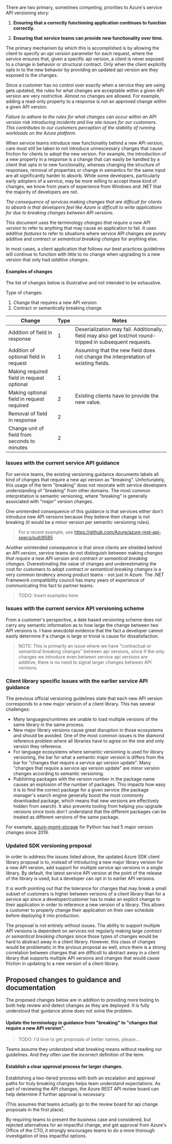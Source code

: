 There are two primary, sometimes competing, priorities to Azure's service API versioning story:

1) **Ensuring that a correctly functioning application continues to function correctly.**

2) **Ensuring that service teams can provide new functionality over time.**

The primary mechanism by which this is accomplished is by allowing the client to specify an *api version* parameter for each request, where the service ensures that, given a specific api version, a client is never exposed to a change in behavior or structural contract. Only when the client explicitly opts in to the new behavior by providing an updated api version are they exposed to the changes.

Since a customer has no control over exactly when a service they are using gets updated, the rules for what changes are acceptable within a given API version are very restrictive. Almost no changes are allowed. For example, adding a read-only property to a response is not an approved change within a given API version. 

*Failure to adhere to the rules for what changes can occur within an API version risk introducing incidents and live site issues for our customers. This contributes to our customers perception of the *stability* of running workloads on the Azure platform.*

When service teams introduce new functionality behind a new API version, care must still be taken to not introduce unnescessary changes that cause friction for clients to adopt the new version. For example, the introduction of a new property in a response is a change that can easily be handled by a client that opts in to new functionality, whereas changing the structure of responses, removal of properties or change in semantics for the same input are all significantly harder to absorb.
While some developers, particularly early adopters of a service, may be more willing to accept these kind of changes, we know from years of experience from Windows and .NET that the majority of developers are not.

*The consequence of services making changes that are difficult for clients to absorb is that developers feel like Azure is difficult to write applications for due to breaking changes between API versions.*

This document uses the terminology *changes that require a new API version* to refer to anything that may cause an application to fail. It uses *additive features* to refer to situations where service API changes are purely additive and *contract or semantical breaking changes* for anything else.

In most cases, a client application that follows our best practices guidelines will continue to function with little to no change when upgrading to a new version that only had *additive changes*.

#### Examples of changes
The list of changes below is illustrative and not intended to be exhaustive.

Type of changes:

1. Change that requires a new API version
2. Contract or semantically breaking change

|Change|Type|Notes|
|-|-|-|
|Addition of field in response|1|Deserialization may fail. Additionally, field may also get lost/not round-tripped in subsequent requests.
|Addition of optional field in request|1|Assuming that the new field does not change the interpretation of existing fields.
|Making required field in request optional|1|
|Making optional field in request required|2|Existing clients have to provide the new value. 
|Removal of field in response|2|
|Change unit of field from seconds to minutes|2|

### Issues with the current service API guidance

For service teams, the existing versioning guidance documents labels all kind of changes that require a new api version as "breaking". Unfortunately, this usage of the term "breaking" does not resonate with service developers understanding of "breaking" from other domains. The most common interpretation is semantic versioning, where "breaking" is generally associated with "major" version changes.

One unintended consequence of this guidance is that services either don't introduce new API versions because they believe their change is not breaking (it would be a minor version per semantic versioning rules). 

> For a recent example, see https://github.com/Azure/azure-rest-api-specs/pull/8585

Another unintended consequence is that since clients are shielded behind an API version, service teams do not distinguish between making *changes that require a new API version* and *contract or semantical breaking changes*. Overestimating the value of changes and underestimating the cost for customers to adopt *contract or semantical breaking changes* is a very common tendency among product teams - not just in Azure. The .NET Framework compatibility council has many years of experience of communicating this fact to partner teams.

> TODO: Insert examples here

### Issues with the current service API versioning scheme

From a customer's perspective, a date based versioning scheme does not carry any semantic information as to how large the change between two API versions is. I have anecdotal evidence that the fact a developer cannot easily determine if a change is large or trivial is cause for dissatisfaction.

> NOTE: This is primarily an issue where we have "contractual or semantical breaking changes" between api versions, since if the only changes we introduce even between service api versions are additive, there is no need to signal larger changes between API versions.

### Client library specific issues with the earlier service API guidance

The previous official versioning guidelines state that each new API version corresponds to a new major version of a client library. This has several challenges:

- Many languages/runtimes are unable to load multiple versions of the same library in the same process.
- New major library versions cause great disruption in those ecosystems and should be avoided. One of the most common issues is the diamond reference problem where all libraries have to agree on the one and only version they reference.
- For language ecosystems where semantic versioning is used for library versioning, the bar for what a semantic major version is differs from the bar for "changes that require a service api version update". Many "changes that require a service api version update" are minor version changes according to semantic versioning.
- Publishing packages with the version number in the package name causes an explosion of the number of packages. This impacts how easy it is to find the correct package for a given service (the package manager's search engine generally boost the most commonly downloaded package, which means that new versions are effectively hidden from search). It also prevents tooling from helping you upgrade versions since tools don't understand that the different packages can be treated as different versions of the same package. 

For example, [azure-mgmt-storage](https://pypi.org/project/azure-mgmt-storage/8.0.0/) for Python has had 5 major version changes since 2019.

### Updated SDK versioning proposal

In order to address the issues listed above, the updated Azure SDK client library proposal is to, instead of introducing a new major library version for a new API version, add support for multiple service api versions in a single library. By default, the latest service API version at the point of the release of the library is used, but a developer can opt in to earlier API versions.

It is worth pointing out that the tolerance for changes that may break a small subset of customers is higher between versions of a client library than for a service api since a developer/customer has to make an explicit change to their application in order to reference a new version of a library. This allows a customer to properly change their application on their own schedule before deploying it into production.

The proposal is not entirely without issues. The ability to support multiple API versions is dependent on services not regularly making large *contract or semantical breaking changes* since those types of changes would be hard to abstract away in a client library. However, this class of changes would be problematic in the prvious proposal as well, since there is a strong correlation between changes that are difficult to abstract away in a client library that supports multiple API versions and changes that would cause friction in updating to a new version of a client library.

## Proposed changes to guidance and documentation

The proposed changes below are in addition to providing more tooling to both help review and detect changes as they are deployed. It is fully understood that guidance alone does not solve the problem.

#### Update the terminology in guidance from "breaking" to "changes that require a new API version".

> TODO: I'd love to get proposals of better names, please...

Teams assume they understand what breaking means without reading our guidelines. And they often use the incorrect definition of the term.

#### Establish a clear approval process for larger changes.

Establishing a two-tiered process with both an escalation and approval paths for truly breaking changes helps team understand expectations. As part of reviewing the API changes, the Azure REST API review board can help determine if further approval is necessary.

(This assumes that teams actually go to the review board for api change proposals in the first place).

By requiring teams to present the business case and considered, but rejected alternatives for an impactful change, and get approval from Azure's Office of the CTO, it strongly encourages teams to do a more thorough investigation of less impactful  options.

